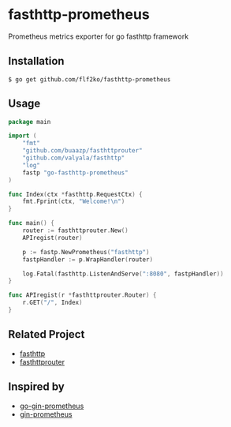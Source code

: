 # fasthttp-prometheus

Prometheus metrics exporter for go fasthttp framework

## Installation

`$ go get github.com/flf2ko/fasthttp-prometheus`

## Usage

```go
package main

import (
    "fmt"
    "github.com/buaazp/fasthttprouter"
    "github.com/valyala/fasthttp"
    "log"
    fastp "go-fasthttp-prometheus"
)

func Index(ctx *fasthttp.RequestCtx) {
    fmt.Fprint(ctx, "Welcome!\n")
}

func main() {
    router := fasthttprouter.New()
    APIregist(router)

    p := fastp.NewPrometheus("fasthttp")
    fastpHandler := p.WrapHandler(router)

    log.Fatal(fasthttp.ListenAndServe(":8080", fastpHandler))
}

func APIregist(r *fasthttprouter.Router) {
    r.GET("/", Index)
}
```

## Related Project

* [fasthttp](htts://github.com/valyala/fasthttp)
* [fasthttprouter](https://github.com/buaazp/fasthttprouter)

## Inspired by

* [go-gin-prometheus](https://github.com/zsais/go-gin-prometheus)
* [gin-prometheus](https://github.com/DanielHeckrath/gin-prometheus)